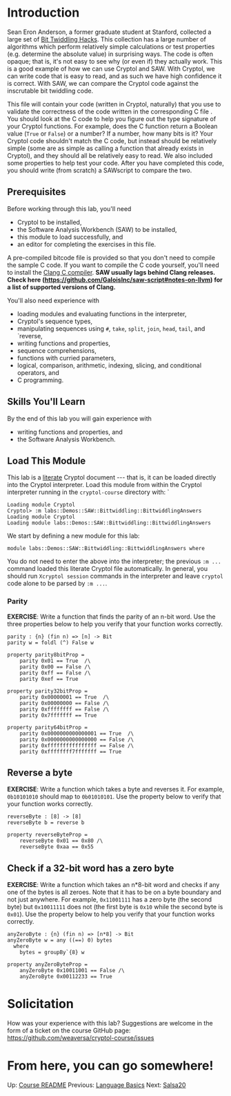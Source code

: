 # Introduction

Sean Eron Anderson, a former graduate student at Stanford, collected a
large set of [Bit Twiddling
Hacks](https://graphics.stanford.edu/~seander/bithacks.html). This
collection has a large number of algorithms which perform relatively
simple calculations or test properties (e.g. determine the absolute
value) in surprising ways. The code is often opaque; that is, it's not
easy to see why (or even if) they actually work. This is a good
example of how we can use Cryptol and SAW. With Cryptol, we can write
code that is easy to read, and as such we have high confidence it is
correct. With SAW, we can compare the Cryptol code against the
inscrutable bit twiddling code.

This file will contain your code (written in Cryptol, naturally) that
you use to validate the correctness of the code written in the
corresponding C file [](bittwiddling.c). You should look at the C code
to help you figure out the type signature of your Cryptol
functions. For example, does the C function return a Boolean value
(`True` or `False`) or a number? If a number, how many bits is it?
Your Cryptol code shouldn't match the C code, but instead should be
relatively simple (some are as simple as calling a function that
already exists in Cryptol), and they should all be relatively easy to
read. We also included some properties to help test your code. After
you have completed this code, you should write (from scratch) a
SAWscript to compare the two.

## Prerequisites

Before working through this lab, you'll need
  * Cryptol to be installed,
  * the Software Analysis Workbench (SAW) to be installed,
  * this module to load successfully, and
  * an editor for completing the exercises in this file.

A pre-compiled bitcode file is provided so that you don't need to
compile the sample C code. If you want to compile the C code yourself,
you'll need to install the [Clang C
compiler](https://clang.llvm.org/). **SAW usually lags behind Clang
releases. Check here
(https://github.com/GaloisInc/saw-script#notes-on-llvm) for a list of
supported versions of Clang.**
  
You'll also need experience with
  * loading modules and evaluating functions in the interpreter,
  * Cryptol's sequence types,
  * manipulating sequences using `#`, `take`, `split`, `join`, `head`,
    `tail`, and `reverse,
  * writing functions and properties,
  * sequence comprehensions,
  * functions with curried parameters,
  * logical, comparison, arithmetic, indexing, slicing, and
    conditional operators, and
  * C programming.

## Skills You'll Learn

By the end of this lab you will gain experience with
  * writing functions and properties, and
  * the Software Analysis Workbench.

## Load This Module

This lab is a [literate](https://en.wikipedia.org/wiki/Literate_programming)
Cryptol document --- that is, it can be loaded directly into the Cryptol
interpreter. Load this module from within the Cryptol interpreter running
in the `cryptol-course` directory with:
`
```Xcryptol session
Loading module Cryptol
Cryptol> :m labs::Demos::SAW::Bittwiddling::BittwiddlingAnswers
Loading module Cryptol
Loading module labs::Demos::SAW::Bittwiddling::BittwiddlingAnswers
```

We start by defining a new module for this lab:

```cryptol
module labs::Demos::SAW::Bittwiddling::BittwiddlingAnswers where
```

You do not need to enter the above into the interpreter; the previous 
`:m ...` command loaded this literate Cryptol file automatically.
In general, you should run `Xcryptol session` commands in the 
interpreter and leave `cryptol` code alone to be parsed by `:m ...`.

### Parity

**EXERCISE**: Write a function that finds the parity of an n-bit
word. Use the three properties below to help you verify that your
function works correctly.

```cryptol
parity : {n} (fin n) => [n] -> Bit
parity w = foldl (^) False w
```

```cryptol
property parity8bitProp =
    parity 0x01 == True  /\
    parity 0x00 == False /\
    parity 0xff == False /\
    parity 0xef == True
```

```cryptol
property parity32bitProp =
    parity 0x00000001 == True  /\
    parity 0x00000000 == False /\
    parity 0xffffffff == False /\
    parity 0x7fffffff == True
```

```cryptol
property parity64bitProp =
    parity 0x0000000000000001 == True  /\
    parity 0x0000000000000000 == False /\
    parity 0xffffffffffffffff == False /\
    parity 0xffffffff7fffffff == True
```

## Reverse a byte

**EXERCISE**: Write a function which takes a byte and reverses it. For
example, `0b10101010` should map to `0b01010101`. Use the property
below to verify that your function works correctly.

```cryptol
reverseByte : [8] -> [8]
reverseByte b = reverse b
```

```cryptol
property reverseByteProp =
    reverseByte 0x01 == 0x80 /\
    reverseByte 0xaa == 0x55
```

## Check if a 32-bit word has a zero byte

**EXERCISE**: Write a function which takes an n*8-bit word and checks
if any one of the bytes is all zeroes. Note that it has to be on a
byte boundary and not just anywhere. For example, `0x11001111` has a
zero byte (the second byte) but `0x10011111` does not (the first byte
is `0x10` while the second byte is `0x01`). Use the property below to
help you verify that your function works correctly.

```cryptol
anyZeroByte : {n} (fin n) => [n*8] -> Bit
anyZeroByte w = any ((==) 0) bytes
  where
    bytes = groupBy`{8} w
```

```cryptol
property anyZeroByteProp =
    anyZeroByte 0x10011001 == False /\
    anyZeroByte 0x00112233 == True
```

# Solicitation

How was your experience with this lab? Suggestions are welcome in the
form of a ticket on the course GitHub page:
https://github.com/weaversa/cryptol-course/issues

# From here, you can go somewhere!

Up: [Course README](/README.md)
Previous: [Language Basics](/labs/Langauge/Basics.md)
Next: [Salsa20](/labs/Salsa20/Salsa20.md)
